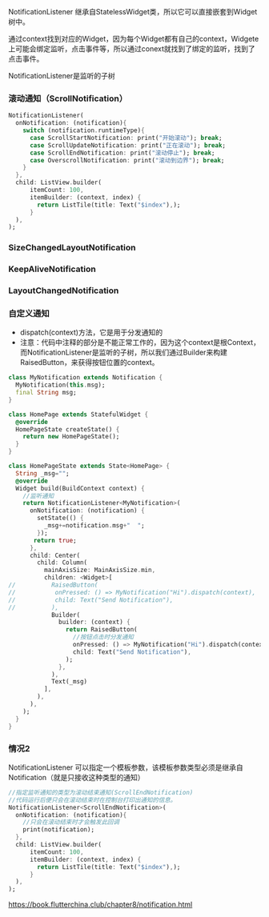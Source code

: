NotificationListener 继承自StatelessWidget类，所以它可以直接嵌套到Widget树中。

通过context找到对应的Widget，因为每个Widget都有自己的context，Widgete上可能会绑定监听，点击事件等，所以通过conext就找到了绑定的监听，找到了点击事件。

NotificationListener是监听的子树

### 滚动通知（ScrollNotification）
```DART
NotificationListener(
  onNotification: (notification){
    switch (notification.runtimeType){
      case ScrollStartNotification: print("开始滚动"); break;
      case ScrollUpdateNotification: print("正在滚动"); break;
      case ScrollEndNotification: print("滚动停止"); break;
      case OverscrollNotification: print("滚动到边界"); break;
    }
  },
  child: ListView.builder(
      itemCount: 100,
      itemBuilder: (context, index) {
        return ListTile(title: Text("$index"),);
      }
  ),
);
```

### SizeChangedLayoutNotification

### KeepAliveNotification

### LayoutChangedNotification

### 自定义通知
* dispatch(context)方法，它是用于分发通知的
* 注意：代码中注释的部分是不能正常工作的，因为这个context是根Context，而NotificationListener是监听的子树，所以我们通过Builder来构建RaisedButton，来获得按钮位置的context。

```DART
class MyNotification extends Notification {
  MyNotification(this.msg);
  final String msg;
}

class HomePage extends StatefulWidget {
  @override
  HomePageState createState() {
    return new HomePageState();
  }
}

class HomePageState extends State<HomePage> {
  String _msg="";
  @override
  Widget build(BuildContext context) {
    //监听通知  
    return NotificationListener<MyNotification>(
      onNotification: (notification) {
        setState(() {
          _msg+=notification.msg+"  ";
        });
       return true;
      },
      child: Center(
        child: Column(
          mainAxisSize: MainAxisSize.min,
          children: <Widget>[
//          RaisedButton(
//           onPressed: () => MyNotification("Hi").dispatch(context),
//           child: Text("Send Notification"),
//          ),  
            Builder(
              builder: (context) {
                return RaisedButton(
                  //按钮点击时分发通知  
                  onPressed: () => MyNotification("Hi").dispatch(context),
                  child: Text("Send Notification"),
                );
              },
            ),
            Text(_msg)
          ],
        ),
      ),
    );
  }
}
```

### 情况2
NotificationListener 可以指定一个模板参数，该模板参数类型必须是继承自Notification（就是只接收这种类型的通知）
```DART
//指定监听通知的类型为滚动结束通知(ScrollEndNotification)
//代码运行后便只会在滚动结束时在控制台打印出通知的信息。
NotificationListener<ScrollEndNotification>(
  onNotification: (notification){
    //只会在滚动结束时才会触发此回调
    print(notification);
  },
  child: ListView.builder(
      itemCount: 100,
      itemBuilder: (context, index) {
        return ListTile(title: Text("$index"),);
      }
  ),
);
```

https://book.flutterchina.club/chapter8/notification.html